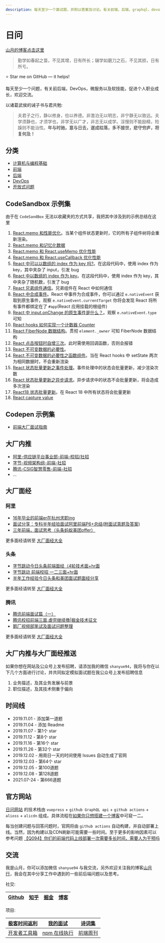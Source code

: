 ```yaml
---
description: 每天至少一个面试题，并附以答案及讨论。有关前端，后端，graphql，devops，微服务以及软技能，促进个人职业成长，敲开大厂之门。
---
```

# 日问

[山月的博客点击这里](https://github.com/shfshanyue/blog)

> 勤学如春起之苗，不见其增，日有所长；辍学如磨刀之石，不见其损，日有所亏。

⭐️ Star me on GitHub — it helps!

每天至少一个问题，有关前后端，DevOps，微服务以及软技能，促进个人职业成长，欢迎交流。

以诸葛武侯的诫子书与君共勉:

> 夫君子之行，静以修身，俭以养德。非澹泊无以明志，非宁静无以致远。夫学须静也，才须学也，非学无以广才，非志无以成学。淫慢则不能励精，险躁则不能治性。**年与时驰，意与日去，遂成枯落，多不接世，悲守穷庐，将复何及！**


## 分类

+ [计算机与编程基础](https://q.shanyue.tech/base/)
+ [前端](https://q.shanyue.tech/fe/)
+ [后端](https://q.shanyue.tech/server/)
+ [DevOps](https://q.shanyue.tech/devops/)
+ [开放式问题](https://q.shanyue.tech/open/)

## CodeSandbox 示例集

由于在 `CodeSandBox` 无法以收藏夹的方式共享，我把其中涉及到的示例总结在这里

1. [React.memo 和性能优化](https://codesandbox.io/s/zujianxiasuoyouzizujianhuifashengchongxinxuanran-bv70e)。当某个组件状态更新时，它的所有子组件树将会重新渲染。
1. [React.memo 和记忆化数据](https://codesandbox.io/s/reactmemo-and-memo-1dt59)
1. [React.memo 和 React.useMemo 优化性能](https://codesandbox.io/s/reactmemo-and-reactusememo-79txp)
1. [React.memo 和 React.useCallback 优化性能](https://codesandbox.io/s/reactusecallback-and-perf-d3k6s)
1. [React 中可以以数组的 index 作为 key 吗?](https://codesandbox.io/s/react-key-shuzudeindex-nl47k)。在这段代码中，使用 index 作为 key，其中夹杂了 input，引发 bug
1. [React 中以数组的 index 作为 key](https://codesandbox.io/s/index-as-key-yichangshili-pfmpk)。在这段代码中，使用 index 作为 key，其中夹杂了随机数，引发了 bug
1. [React 兄弟组件通信](https://codesandbox.io/s/react-xiongdizujiantongxin-f2jf6)。兄弟组件在 React 中如何通信
1. [React 中合成事件](https://codesandbox.io/s/syntheticevent-249x1)。React 中事件为合成事件，你可以通过 `e.nativeEvent` 获取到原生事件，观察 `e.nativeEvent.currentTarget` 你将会发现 React 将所有事件都绑定在了 `#app`(React 应用挂载的根组件)
1. [React 中 input.onChange 的原生事件是什么？](https://codesandbox.io/s/input-onchange-1ybhw)。观察 `e.nativeEvent.type` 可知
1. [React hooks 如何实现一个计数器 Counter](https://codesandbox.io/s/shiyong-react-hooks-ruheshixianyigejishuqi-counter-tc5u1)
1. [React FiberNode 数据结构](https://codesandbox.io/s/fibernode-diaoshixinxi-rqt78)。贯彻 `element._owner` 可知 FiberNode 数据结构
1. [React 点击按钮时自增三次](https://codesandbox.io/s/react-setstate-dianjianniuzizengsanci-b4j29)。此时需使用回调函数，否则会报错
1. [React 不可变数据的必要性](https://codesandbox.io/s/react-bukebianduixiangzhihanshuzujian-zppgm)。
1. [React 不可变数据的必要性之函数组件](https://codesandbox.io/s/react-todo-setstate-bukebianduixiang-r7qof)。当在 React hooks 中 setState 两次为相同数据时，不会重新渲染
1. [React 状态批量更新之事件处理](https://codesandbox.io/s/react-state-pilianggengxin-826iv)。事件处理中的状态会批量更新，减少渲染次数
1. [React 状态批量更新之异步请求](https://codesandbox.io/s/react-state-pilianggengxiner-jzu52)。异步请求中的状态不会批量更新，将会造成多次渲染
1. [React18 状态批量更新](https://codesandbox.io/s/react18-state-pilianggengxin-75ktu)。在 React 18 中所有状态将会批量更新
1. [React capture value](https://codesandbox.io/s/react-capture-value-ft06r)

## Codepen 示例集

+ [前端大厂面试指南](https://codepen.io/collection/MggMed?grid_type=list)

## 大厂内推

+ [阿里-供应链平台事业部-前端-校招/社招](https://q.shanyue.tech/infer/ali-ascp.html)
+ [字节-视频架构组-前端-社招](https://q.shanyue.tech/infer/toutiao-media-arch.html)
+ [腾讯-CSIG智慧零售-前端-社招](https://q.shanyue.tech/infer/tencent-csig.html)
+ ...

## 大厂面经

### 阿里

+ [16年毕业的前端er在杭州求职ing](https://juejin.im/post/5a64541bf265da3e2d338862)
+ [面试分享：专科半年经验面试阿里前端P6+总结(附面试真题及答案)](https://juejin.im/post/5a92c23b5188257a6b06110b)
+ [三年前端，面试思考（头条蚂蚁美团offer）](https://juejin.im/post/5bd97627f265da39651c0a4b)

更多面经请转至 [大厂面经大全](https://q.shanyue.tech/interviews/fe.html)

### 头条

+ [字节跳动今日头条前端面经（4轮技术面+hr面](https://juejin.im/post/5e6a14b1f265da572978a1d3)
+ [字节跳动 前端校招 一二三面+hr面](https://juejin.im/post/5e61136ee51d4527196d6019)
+ [半年工作经验今日头条和美团面试题面经分享](https://juejin.im/post/5b03e79951882542891913e8)

更多面经请转至 [大厂面经大全](https://q.shanyue.tech/interviews/fe.html)

### 腾讯

+ [腾讯前端面试篇（一）](https://juejin.im/post/5c19c1b6e51d451d1e06c163)
+ [腾讯校招前端三面,虐完继续撸|掘金技术征文](https://juejin.im/post/59c907d46fb9a00a4746e2db)
+ [鹅厂视频部笔试及面试问题整理](https://juejin.im/post/5b2cd3f7e51d4558a75e857a)

更多面经请转至 [大厂面经大全](https://q.shanyue.tech/interviews/fe.html)

## 大厂内推与大厂面经推送

如果你想在网站及公众号上发布招聘，请添加我的微信 `shanyue94`，我将与你在以下几个方面进行讨论，并共同拟定模拟面试题在我公众号上发布招聘信息

1. 业务描述，及其业务发展与前景
1. 职位描述，及其技术侧重于偏向

## 时间线

+ 2019.11.01 - 添加第一道题
+ 2019.11.04 - 添加 Readme
+ 2019.11.07 - 第1个 star
+ 2019.11.12 - 第8个 star
+ 2019.11.16 - 第16个 star
+ 2019.11.26 - 第32个 star
+ 2019.12.02 - 用周日一天的时间使用 Issues 自动生成了官网
+ 2019.12.03 - 第64个 star
+ 2019.12.05 - 第100道题
+ 2019.12.08 - 第128道题
+ 2021.07-24 - 第666道题

## 官方网站

[日问网站](https://q.shanyue.tech) 的技术栈由 `vuepress` + `github GraphQL api` + `github actions` + `alioss` + `alicdn` 组成。具体流程在[如果你只想搭建一个博客](https://shanyue.tech/no-vps/if-you-want-a-blog.html)中可窥一二。

每当创建问题与回答问题时，官网将由 `github actions` 自动构建，并自动部署上线。当然，因为构建以及CDN刷新可能需要一些时间。至于更多的影响因素可以参考问题 [【Q094】你们的前端代码上线部署一次需要多长时间，需要人为干预吗](https://github.com/shfshanyue/Daily-Question/issues/95)

## 交流

我是山月，你可以添加微信 `shanyue94` 与我交流，另外欢迎关注我的博客[山月行](https://shanyue.tech/)，我会在其中分享工作中遇到的一些前后端问题以及思考。


社交:

| [Github](https://github.com/shfshanyue) | [知乎](https://www.zhihu.com/people/shfshanyue) | [掘金](https://juejin.cn/user/1556564164489389) | [博客](https://shanyue.tech) |
|-----------------------------------------|-----------------------------------------------|-----------------------------------------------|----------------------------|

项目:

| [极客时间返利](https://geek.shanyue.tech/) | [我的面试](https://q.shanyue.tech/)      | [诗词集](https://shici.xiange.tech)    |
|------------------------------------|--------------------------------------|-------------------------------------|
| [开发者工具箱](https://devtool.tech)     | [npm 在线执行](https://npm.devtool.tech) | [前端周刊](https://weekly.shanyue.tech) |
